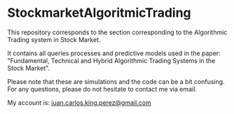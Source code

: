 # StockmarketAlgoritmicTrading
This repository corresponds to the section corresponding to the Algorithmic Trading system in Stock Market.

It contains all queries processes and predictive models used in the paper: "Fundamental, Technical and Hybrid Algorithmic Trading Systems in the Stock Market".

Please note that these are simulations and the code can be a bit confusing. For any questions, please do not hesitate to contact me via email.

My account is: juan.carlos.king.perez@gmail.com
